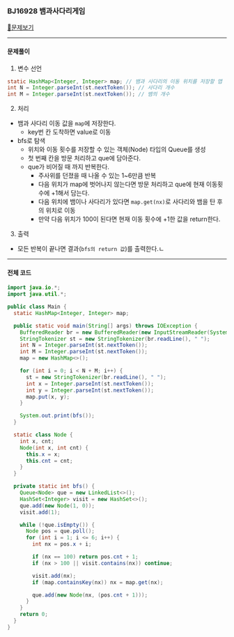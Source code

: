 ### BJ16928 뱀과사다리게임

[📁문제보기](https://www.acmicpc.net/problem/16928)

---

#### 문제풀이

1. 변수 선언

```java
static HashMap<Integer, Integer> map; // 뱀과 사다리의 이동 위치를 저장할 맵
int N = Integer.parseInt(st.nextToken()); // 사다리 개수
int M = Integer.parseInt(st.nextToken()); // 뱀의 개수
```

2. 처리

- 뱀과 사다리 이동 값을 `map`에 저장한다.
  - key번 칸 도착하면 value로 이동
- bfs로 탐색
  - 위치와 이동 횟수를 저장할 수 있는 객체(Node) 타입의 Queue를 생성
  - 첫 번째 칸을 방문 처리하고 que에 담아준다.
  - que가 비어질 때 까지 반복한다.
    - 주사위를 던졌을 때 나올 수 있는 1~6만큼 반복
    - 다음 위치가 map에 벗어나지 않는다면 방문 처리하고 que에 현재 이동횟수에 +1해서 담는다.
    - 다음 위치에 뱀이나 사다리가 있다면 `map.get(nx)`로 사다리와 뱀을 탄 후의 위치로 이동
    - 만약 다음 위치가 100이 된다면 현재 이동 횟수에 +1한 값을 return한다.

3. 출력

- 모든 반복이 끝나면 결과(`bfs의 return 값`)를 출력한다.ㄴ

---

#### 전체 코드

```java
import java.io.*;
import java.util.*;

public class Main {
  static HashMap<Integer, Integer> map;

  public static void main(String[] args) throws IOException {
    BufferedReader br = new BufferedReader(new InputStreamReader(System.in));
    StringTokenizer st = new StringTokenizer(br.readLine(), " ");
    int N = Integer.parseInt(st.nextToken());
    int M = Integer.parseInt(st.nextToken());
    map = new HashMap<>();

    for (int i = 0; i < N + M; i++) {
      st = new StringTokenizer(br.readLine(), " ");
      int x = Integer.parseInt(st.nextToken());
      int y = Integer.parseInt(st.nextToken());
      map.put(x, y);
    }

    System.out.print(bfs());
  }

  static class Node {
    int x, cnt;
    Node(int x, int cnt) {
      this.x = x;
      this.cnt = cnt;
    }
  }

  private static int bfs() {
    Queue<Node> que = new LinkedList<>();
    HashSet<Integer> visit = new HashSet<>();
    que.add(new Node(1, 0));
    visit.add(1);

    while (!que.isEmpty()) {
      Node pos = que.poll();
      for (int i = 1; i <= 6; i++) {
        int nx = pos.x + i;

        if (nx == 100) return pos.cnt + 1;
        if (nx > 100 || visit.contains(nx)) continue;

        visit.add(nx);
        if (map.containsKey(nx)) nx = map.get(nx);

        que.add(new Node(nx, (pos.cnt + 1)));
      }
    }
    return 0;
  }
}
```
